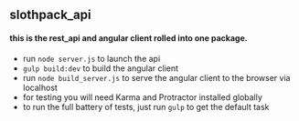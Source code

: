 ## slothpack_api

#### this is the rest_api and angular client rolled into one package.
* run `node server.js` to launch the api
* `gulp build:dev` to build the angular client
* run `node build_server.js` to serve the angular client to the browser via localhost
* for testing you will need Karma and Protractor installed globally
* to run the full battery of tests, just run `gulp` to get the default task
